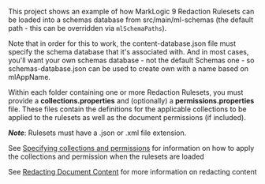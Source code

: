 This project shows an example of how MarkLogic 9 Redaction Rulesets can be loaded into a schemas
database from src/main/ml-schemas (the default path - this can be overridden via 
`mlSchemaPaths`). 

Note that in order for this to work, the content-database.json file must specify the schema
database that it's associated with. And in most cases, you'll want your own schemas database - not the default Schemas one - so schemas-database.json can be used to create own with a name based on mlAppName.

Within each folder containing one or more Redaction Rulesets, you must provide a **collections.properties** and (optionally) a **permissions.properties** file.
These files contain the definitions for the applicable collections to be applied to the rulesets as well as the document permissions (if included).

***Note***: Rulesets must have a .json or .xml file extension.

See [Specifying collections and permissions](https://github.com/marklogic/ml-javaclient-util/wiki/Loading-files#specifying-collections-and-permissions) for information on how to apply the collections and permission when the rulesets are loaded

See [Redacting Document Content](http://docs.marklogic.com/guide/app-dev/redaction) for more information on redacting content
